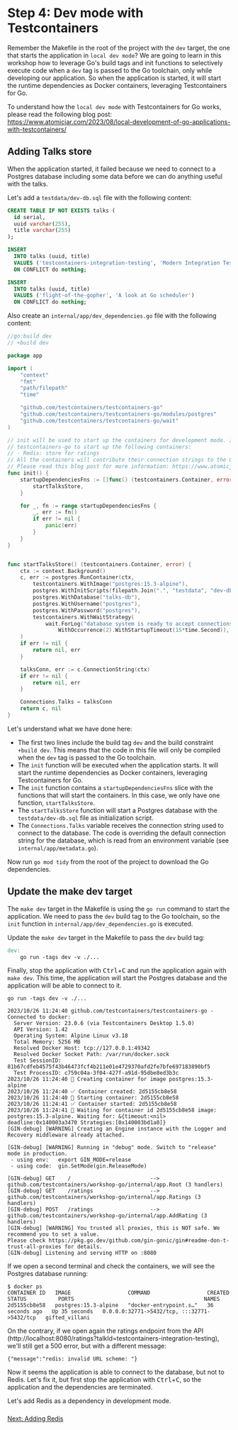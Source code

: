 # Step 4: Dev mode with Testcontainers

Remember the Makefile in the root of the project with the `dev` target, the one that starts the application in `local dev mode`? We are going to learn in this workshop how to leverage Go's build tags and init functions to selectively execute code when a `dev` tag is passed to the Go toolchain, only while developing our application. So when the application is started, it will start the runtime dependencies as Docker containers, leveraging Testcontainers for Go.

To understand how the `local dev mode` with Testcontainers for Go works, please read the following blog post: https://www.atomicjar.com/2023/08/local-development-of-go-applications-with-testcontainers/

## Adding Talks store

When the application started, it failed because we need to connect to a Postgres database including some data before we can do anything useful with the talks.

Let's add a `testdata/dev-db.sql` file with the following content:

```sql
CREATE TABLE IF NOT EXISTS talks (
  id serial,
  uuid varchar(255),
  title varchar(255)
);

INSERT
  INTO talks (uuid, title)
  VALUES ('testcontainers-integration-testing', 'Modern Integration Testing with Testcontainers')
  ON CONFLICT do nothing;

INSERT
  INTO talks (uuid, title)
  VALUES ('flight-of-the-gopher', 'A look at Go scheduler')
  ON CONFLICT do nothing;

```

Also create an `internal/app/dev_dependencies.go` file with the following content:

```go
//go:build dev
// +build dev

package app

import (
	"context"
	"fmt"
	"path/filepath"
	"time"

	"github.com/testcontainers/testcontainers-go"
	"github.com/testcontainers/testcontainers-go/modules/postgres"
	"github.com/testcontainers/testcontainers-go/wait"
)

// init will be used to start up the containers for development mode. It will use
// testcontainers-go to start up the following containers:
// - Redis: store for ratings
// All the containers will contribute their connection strings to the Connections struct.
// Please read this blog post for more information: https://www.atomicjar.com/2023/08/local-development-of-go-applications-with-testcontainers/
func init() {
	startupDependenciesFns := []func() (testcontainers.Container, error){
		startTalksStore,
	}

	for _, fn := range startupDependenciesFns {
		_, err := fn()
		if err != nil {
			panic(err)
		}
	}
}


func startTalksStore() (testcontainers.Container, error) {
	ctx := context.Background()
	c, err := postgres.RunContainer(ctx,
		testcontainers.WithImage("postgres:15.3-alpine"),
		postgres.WithInitScripts(filepath.Join(".", "testdata", "dev-db.sql")),
		postgres.WithDatabase("talks-db"),
		postgres.WithUsername("postgres"),
		postgres.WithPassword("postgres"),
		testcontainers.WithWaitStrategy(
			wait.ForLog("database system is ready to accept connections").
				WithOccurrence(2).WithStartupTimeout(15*time.Second)),
	)
	if err != nil {
		return nil, err
	}

	talksConn, err := c.ConnectionString(ctx)
	if err != nil {
		return nil, err
	}

	Connections.Talks = talksConn
	return c, nil
}

```

Let's understand what we have done here:

- The first two lines include the build tag `dev` and the build constraint `+build dev`. This means that the code in this file will only be compiled when the `dev` tag is passed to the Go toolchain.
- The `init` function will be executed when the application starts. It will start the runtime dependencies as Docker containers, leveraging Testcontainers for Go.
- The `init` function contains a `startupDependenciesFns` slice with the functions that will start the containers. In this case, we only have one function, `startTalksStore`.
- The `startTalksStore` function will start a Postgres database with the `testdata/dev-db.sql` file as initialization script.
- The `Connections.Talks` variable receives the connection string used to connect to the database. The code is overriding the default connection string for the database, which is read from an environment variable (see `internal/app/metadata.go`).

Now run `go mod tidy` from the root of the project to download the Go dependencies.

## Update the make dev target

The `make dev` target in the Makefile is using the `go run` command to start the application. We need to pass the `dev` build tag to the Go toolchain, so the `init` function in `internal/app/dev_dependencies.go` is executed.

Update the `make dev` target in the Makefile to pass the `dev` build tag:

```makefile
dev:
	go run -tags dev -v ./...
```

Finally, stop the application with <kbd>Ctrl</kbd>+<kbd>C</kbd> and run the application again with `make dev`. This time, the application will start the Postgres database and the application will be able to connect to it.

```text
go run -tags dev -v ./...

2023/10/26 11:24:40 github.com/testcontainers/testcontainers-go - Connected to docker: 
  Server Version: 23.0.6 (via Testcontainers Desktop 1.5.0)
  API Version: 1.42
  Operating System: Alpine Linux v3.18
  Total Memory: 5256 MB
  Resolved Docker Host: tcp://127.0.0.1:49342
  Resolved Docker Socket Path: /var/run/docker.sock
  Test SessionID: 81b67cdfeb4575f43b46473fcf4b211e01e4729370afd2fe7bfe697183890bf5
  Test ProcessID: c759c04a-3f04-427f-a91d-95dbe8ed3b3c
2023/10/26 11:24:40 🐳 Creating container for image postgres:15.3-alpine
2023/10/26 11:24:40 ✅ Container created: 2d5155cb8e58
2023/10/26 11:24:40 🐳 Starting container: 2d5155cb8e58
2023/10/26 11:24:41 ✅ Container started: 2d5155cb8e58
2023/10/26 11:24:41 🚧 Waiting for container id 2d5155cb8e58 image: postgres:15.3-alpine. Waiting for: &{timeout:<nil> deadline:0x140003a3470 Strategies:[0x140003bd1a0]}
[GIN-debug] [WARNING] Creating an Engine instance with the Logger and Recovery middleware already attached.

[GIN-debug] [WARNING] Running in "debug" mode. Switch to "release" mode in production.
 - using env:   export GIN_MODE=release
 - using code:  gin.SetMode(gin.ReleaseMode)

[GIN-debug] GET    /                         --> github.com/testcontainers/workshop-go/internal/app.Root (3 handlers)
[GIN-debug] GET    /ratings                  --> github.com/testcontainers/workshop-go/internal/app.Ratings (3 handlers)
[GIN-debug] POST   /ratings                  --> github.com/testcontainers/workshop-go/internal/app.AddRating (3 handlers)
[GIN-debug] [WARNING] You trusted all proxies, this is NOT safe. We recommend you to set a value.
Please check https://pkg.go.dev/github.com/gin-gonic/gin#readme-don-t-trust-all-proxies for details.
[GIN-debug] Listening and serving HTTP on :8080
```

If we open a second terminal and check the containers, we will see the Postgres database running:

```text
$ docker ps
CONTAINER ID   IMAGE                  COMMAND                  CREATED          STATUS          PORTS                                         NAMES
2d5155cb8e58   postgres:15.3-alpine   "docker-entrypoint.s…"   36 seconds ago   Up 35 seconds   0.0.0.0:32771->5432/tcp, :::32771->5432/tcp   gifted_villani
```

On the contrary, if we open again the ratings endpoint from the API (http://localhost:8080/ratings?talkId=testcontainers-integration-testing), we'll still get a 500 error, but with a different message:

```text
{"message":"redis: invalid URL scheme: "}
```

Now it seems the application is able to connect to the database, but not to Redis. Let's fix it, but first stop the application with <kbd>Ctrl</kbd>+<kbd>C</kbd>, so the application and the dependencies are terminated.

Let's add Redis as a dependency in development mode.

### 
[Next: Adding Redis](step-5-adding-redis.md)
